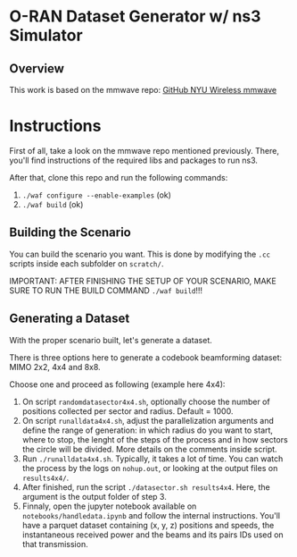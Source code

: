 # O-RAN Dataset Generator w/ ns3 Simulator

## Overview
<!-- Copyright 2024 Inatel<br>
Luiz Eduardo Hupalo -->


This work is based on the mmwave repo: [GitHub NYU Wireless mmwave](https://github.com/nyuwireless-unipd/ns3-mmwave)

# Instructions

First of all, take a look on the mmwave repo mentioned previously. There, you'll find instructions of the required libs and packages to run ns3.

After that, clone this repo and run the following commands:

1. `./waf configure --enable-examples` (ok)
2. `./waf build` (ok)

<!-- Maybe it can occur errors related to the folder `src/opengym`. If that happens, run the following commands:

3. `cd src/opengym`
4. `pip3 install --user ./model/ns3gym/`

Then, re-run the commands 1 and 2. -->

## Building the Scenario

You can build the scenario you want. This is done by modifying the `.cc` scripts inside each subfolder on `scratch/`.

IMPORTANT: AFTER FINISHING THE SETUP OF YOUR SCENARIO, MAKE SURE TO RUN THE BUILD COMMAND `./waf build`!!!

## Generating a Dataset

With the proper scenario built, let's generate a dataset.

There is three options here to generate a codebook beamforming dataset: MIMO 2x2, 4x4 and 8x8. 

Choose one and proceed as following (example here 4x4):

1. On script `randomdatasector4x4.sh`, optionally choose the number of positions collected per sector and radius. Default = 1000.
2. On script `runalldata4x4.sh`, adjust the parallelization arguments and define the range of generation: in which radius do you want to start, where to stop, the lenght of the steps of the process and in how sectors the circle will be divided. More details on the comments inside script.
3. Run `./runalldata4x4.sh`. Typically, it takes a lot of time. You can watch the process by the logs on `nohup.out`, or looking at the output files on `results4x4/`.
4. After finished, run the script `./datasector.sh results4x4`. Here, the argument is the output folder of step 3.
5. Finnaly, open the jupyter notebook available on `notebooks/handledata.ipynb` and follow the internal instructions. You'll have a parquet dataset containing (x, y, z) positions and speeds, the instantaneous received power and the beams and its pairs IDs used on that transmission.